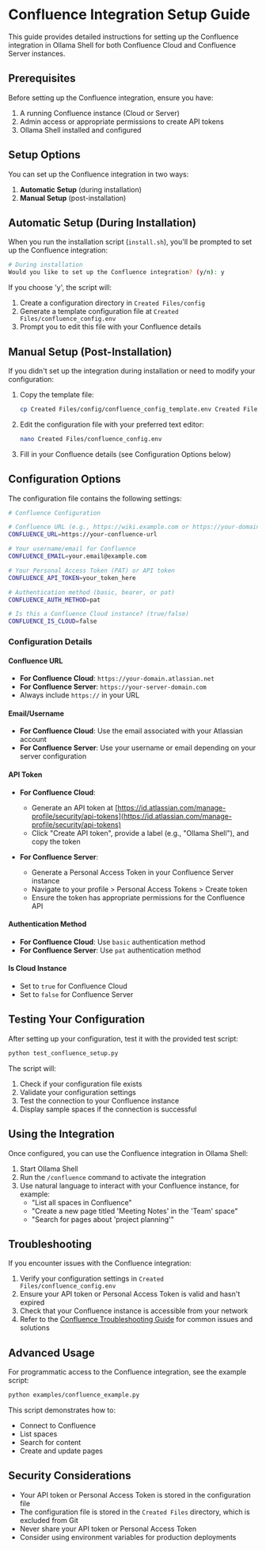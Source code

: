 # Confluence Integration Setup Guide

This guide provides detailed instructions for setting up the Confluence integration in Ollama Shell for both Confluence Cloud and Confluence Server instances.

## Prerequisites

Before setting up the Confluence integration, ensure you have:

1. A running Confluence instance (Cloud or Server)
2. Admin access or appropriate permissions to create API tokens
3. Ollama Shell installed and configured

## Setup Options

You can set up the Confluence integration in two ways:

1. **Automatic Setup** (during installation)
2. **Manual Setup** (post-installation)

## Automatic Setup (During Installation)

When you run the installation script (`install.sh`), you'll be prompted to set up the Confluence integration:

```bash
# During installation
Would you like to set up the Confluence integration? (y/n): y
```

If you choose 'y', the script will:

1. Create a configuration directory in `Created Files/config`
2. Generate a template configuration file at `Created Files/confluence_config.env`
3. Prompt you to edit this file with your Confluence details

## Manual Setup (Post-Installation)

If you didn't set up the integration during installation or need to modify your configuration:

1. Copy the template file:
   ```bash
   cp Created Files/config/confluence_config_template.env Created Files/confluence_config.env
   ```

2. Edit the configuration file with your preferred text editor:
   ```bash
   nano Created Files/confluence_config.env
   ```

3. Fill in your Confluence details (see Configuration Options below)

## Configuration Options

The configuration file contains the following settings:

```bash
# Confluence Configuration

# Confluence URL (e.g., https://wiki.example.com or https://your-domain.atlassian.net)
CONFLUENCE_URL=https://your-confluence-url

# Your username/email for Confluence
CONFLUENCE_EMAIL=your.email@example.com

# Your Personal Access Token (PAT) or API token
CONFLUENCE_API_TOKEN=your_token_here

# Authentication method (basic, bearer, or pat)
CONFLUENCE_AUTH_METHOD=pat

# Is this a Confluence Cloud instance? (true/false)
CONFLUENCE_IS_CLOUD=false
```

### Configuration Details

#### Confluence URL

- **For Confluence Cloud**: `https://your-domain.atlassian.net`
- **For Confluence Server**: `https://your-server-domain.com`
- Always include `https://` in your URL

#### Email/Username

- **For Confluence Cloud**: Use the email associated with your Atlassian account
- **For Confluence Server**: Use your username or email depending on your server configuration

#### API Token

- **For Confluence Cloud**: 
  - Generate an API token at [https://id.atlassian.com/manage-profile/security/api-tokens](https://id.atlassian.com/manage-profile/security/api-tokens)
  - Click "Create API token", provide a label (e.g., "Ollama Shell"), and copy the token

- **For Confluence Server**: 
  - Generate a Personal Access Token in your Confluence Server instance
  - Navigate to your profile > Personal Access Tokens > Create token
  - Ensure the token has appropriate permissions for the Confluence API

#### Authentication Method

- **For Confluence Cloud**: Use `basic` authentication method
- **For Confluence Server**: Use `pat` authentication method

#### Is Cloud Instance

- Set to `true` for Confluence Cloud
- Set to `false` for Confluence Server

## Testing Your Configuration

After setting up your configuration, test it with the provided test script:

```bash
python test_confluence_setup.py
```

The script will:
1. Check if your configuration file exists
2. Validate your configuration settings
3. Test the connection to your Confluence instance
4. Display sample spaces if the connection is successful

## Using the Integration

Once configured, you can use the Confluence integration in Ollama Shell:

1. Start Ollama Shell
2. Run the `/confluence` command to activate the integration
3. Use natural language to interact with your Confluence instance, for example:
   - "List all spaces in Confluence"
   - "Create a new page titled 'Meeting Notes' in the 'Team' space"
   - "Search for pages about 'project planning'"

## Troubleshooting

If you encounter issues with the Confluence integration:

1. Verify your configuration settings in `Created Files/confluence_config.env`
2. Ensure your API token or Personal Access Token is valid and hasn't expired
3. Check that your Confluence instance is accessible from your network
4. Refer to the [Confluence Troubleshooting Guide](confluence_troubleshooting.md) for common issues and solutions

## Advanced Usage

For programmatic access to the Confluence integration, see the example script:

```bash
python examples/confluence_example.py
```

This script demonstrates how to:
- Connect to Confluence
- List spaces
- Search for content
- Create and update pages

## Security Considerations

- Your API token or Personal Access Token is stored in the configuration file
- The configuration file is stored in the `Created Files` directory, which is excluded from Git
- Never share your API token or Personal Access Token
- Consider using environment variables for production deployments
